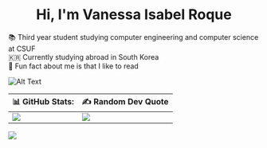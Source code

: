 <h1 align="center">Hi, I'm Vanessa Isabel Roque</h1>


📚 Third year student studying computer engineering and computer science at CSUF<br>🇰🇷 Currently studying abroad in South Korea<br>🦕 Fun fact about me is that I like to read
 
![Alt Text](https://cdn.dribbble.com/users/859807/screenshots/6284055/benny_typing_1.gif)

| 📊 GitHub Stats: | ✍️ Random Dev Quote |
| --- | --- |
| ![](https://github-readme-stats.vercel.app/api/top-langs/?username=vroque19&theme=buefy&hide_border=false&include_all_commits=false&count_private=false&layout=compact) | ![](https://quotes-github-readme.vercel.app/api?type=vertical&theme=tokyonight) |



[![](https://visitcount.itsvg.in/api?id=vroque19&icon=3&color=0)](https://visitcount.itsvg.in)



<!-- <img src="https://img.stipop.io/images/stickers/row2/c8.gif" width="70" height="60" /> -->

